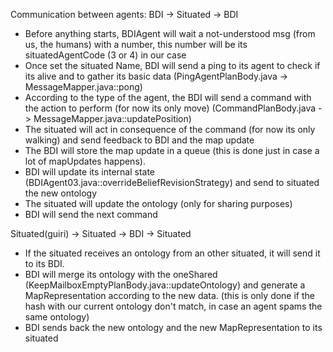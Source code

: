 Communication between agents:
  BDI -> Situated -> BDI
  - Before anything starts, BDIAgent will wait a not-understood msg (from us, the humans) with a number, this number will be its situatedAgentCode (3 or 4) in our case
  - Once set the situated Name, BDI will send a ping to its agent to check if its alive and to gather its basic data (PingAgentPlanBody.java -> MessageMapper.java::pong)
  - According to the type of the agent, the BDI will send a command with the action to perform (for now its only move) (CommandPlanBody.java -> MessageMapper.java::updatePosition)
  - The situated will act in consequence of the command (for now its only walking) and send feedback to BDI and the map update
  - The BDI will store the map update in a queue (this is done just in case a lot of mapUpdates happens).
  - BDI will update its internal state (BDIAgent03.java::overrideBeliefRevisionStrategy) and send to situated the new ontology
  - The situated will update the ontology (only for sharing purposes)
  - BDI will send the next command


Situated(guiri) -> Situated -> BDI -> Situated
  - If the situated receives an ontology from an other situated, it will send it to its BDI.
  - BDI will merge its ontology with the oneShared (KeepMailboxEmptyPlanBody.java::updateOntology) and generate a MapRepresentation according to the new data. (this is only done if the hash with our current ontology don't match, in case an agent spams the same ontology)
  - BDI sends back the new ontology and the new MapRepresentation to its situated